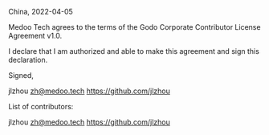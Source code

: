 China, 2022-04-05

Medoo Tech agrees to the terms of the Godo Corporate Contributor License
Agreement v1.0.

I declare that I am authorized and able to make this agreement and sign this
declaration.

Signed,

jlzhou zh@medoo.tech https://github.com/jlzhou

List of contributors:

jlzhou zh@medoo.tech https://github.com/jlzhou
